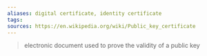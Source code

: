 ```yaml
---
aliases: digital certificate, identity certificate
tags: 
sources: https://en.wikipedia.org/wiki/Public_key_certificate
---
```


> electronic document used to prove the validity of a public key